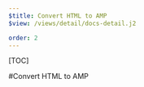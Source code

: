 ```yaml
---
$title: Convert HTML to AMP
$view: /views/detail/docs-detail.j2

order: 2
---
```


[TOC]

#Convert HTML to AMP

